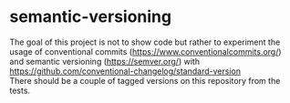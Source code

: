 # semantic-versioning
The goal of this project is not to show code but rather to experiment the usage of conventional commits (https://www.conventionalcommits.org/) and semantic versioning (https://semver.org/) with https://github.com/conventional-changelog/standard-version  
There should be a couple of tagged versions on this repository from the tests.

